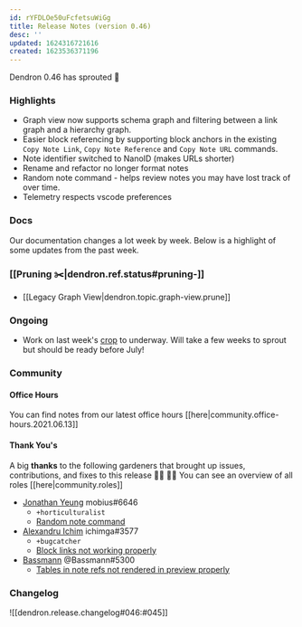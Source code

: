 ```yaml
---
id: rYFDLOe50uFcfetsuWiGg
title: Release Notes (version 0.46)
desc: ''
updated: 1624316721616
created: 1623536371196
---
```



Dendron 0.46 has sprouted  🌱

### Highlights
- Graph view now supports schema graph and filtering between a link graph and a hierarchy graph. 
- Easier block referencing by supporting block anchors in the existing `Copy Note Link`, `Copy Note Reference` and `Copy Note URL` commands.
- Note identifier switched to NanoID (makes URLs shorter)
- Rename and refactor no longer format notes  
- Random note command - helps review notes you may have lost track of over time.   
- Telemetry respects vscode preferences

### Docs

Our documentation changes a lot week by week. Below is a highlight of some updates from the past week.
### [[Pruning ✂️|dendron.ref.status#pruning-️]]
- [[Legacy Graph View|dendron.topic.graph-view.prune]]


### Ongoing 
-   Work on last week's [crop](https://github.com/dendronhq/dendron/issues/219) to underway. Will take a few weeks to sprout but should be ready before July!
### Community
#### Office Hours

You can find notes from our latest office hours [[here|community.office-hours.2021.06.13]]

#### Thank You's

A big **thanks** to the following gardeners that brought up issues, contributions, and fixes to this release :man_farmer: :woman_farmer: 
You can see an overview of all roles [[here|community.roles]]

- [Jonathan Yeung](https://github.com/jonathanyeung) mobius#6646
  - `+horticulturalist`
  - [Random note command](https://github.com/dendronhq/dendron/pull/813)
- [Alexandru Ichim](https://github.com/agichim) ichimga#3577
  - `+bugcatcher`
  - [Block links not working properly](https://github.com/dendronhq/dendron/issues/817)
- [Bassmann](https://github.com/Bassmann) @Bassmann#5300 
  - [Tables in note refs not rendered in preview properly](https://github.com/dendronhq/dendron/issues/815)

### Changelog
![[dendron.release.changelog#046:#045]]
